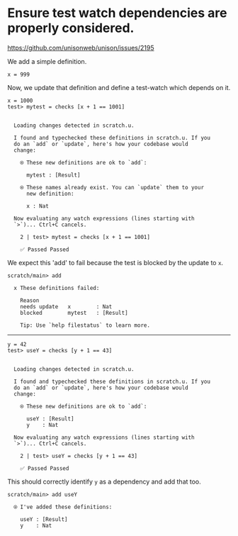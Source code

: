 # Ensure test watch dependencies are properly considered.

https://github.com/unisonweb/unison/issues/2195

We add a simple definition.

``` unison
x = 999
```

Now, we update that definition and define a test-watch which depends on it.

``` unison
x = 1000
test> mytest = checks [x + 1 == 1001]
```

```ucm

  Loading changes detected in scratch.u.

  I found and typechecked these definitions in scratch.u. If you
  do an `add` or `update`, here's how your codebase would
  change:
  
    ⍟ These new definitions are ok to `add`:
    
      mytest : [Result]
    
    ⍟ These names already exist. You can `update` them to your
      new definition:
    
      x : Nat
  
  Now evaluating any watch expressions (lines starting with
  `>`)... Ctrl+C cancels.

    2 | test> mytest = checks [x + 1 == 1001]
    
    ✅ Passed Passed

```
We expect this 'add' to fail because the test is blocked by the update to `x`.

```ucm
scratch/main> add

  x These definitions failed:
  
    Reason
    needs update   x        : Nat
    blocked        mytest   : [Result]
  
    Tip: Use `help filestatus` to learn more.

```
-----

``` unison
y = 42
test> useY = checks [y + 1 == 43]
```

```ucm

  Loading changes detected in scratch.u.

  I found and typechecked these definitions in scratch.u. If you
  do an `add` or `update`, here's how your codebase would
  change:
  
    ⍟ These new definitions are ok to `add`:
    
      useY : [Result]
      y    : Nat
  
  Now evaluating any watch expressions (lines starting with
  `>`)... Ctrl+C cancels.

    2 | test> useY = checks [y + 1 == 43]
    
    ✅ Passed Passed

```
This should correctly identify `y` as a dependency and add that too.

```ucm
scratch/main> add useY

  ⍟ I've added these definitions:
  
    useY : [Result]
    y    : Nat

```
